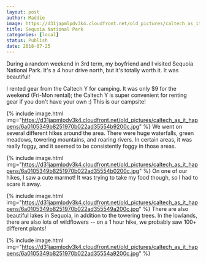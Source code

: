 ```yaml
---
layout: post
author: Maddie
image: https://d31japmlpdv3k4.cloudfront.net/old_pictures/caltech_as_it_happens/6a0105349b8251970b022ad35554a5200c.jpg
title: Sequoia National Park
categories: [local]
status: Publish
date: 2018-07-25
---
```


During a random weekend in 3rd term, my boyfriend and I visited Sequoia National Park. It's a 4 hour drive north, but it's totally worth it. It was beautiful!

I rented gear from the Caltech Y for camping. It was only $9 for the weekend (Fri-Mon rental); the Caltech Y is super convenient for renting gear if you don't have your own :)
This is our campsite!


{% include image.html img="https://d31japmlpdv3k4.cloudfront.net/old_pictures/caltech_as_it_happens/6a0105349b8251970b022ad35554b9200c.jpg" %}
We went on several different hikes around the area. There were huge waterfalls, green meadows, towering mountains, and roaring rivers. In certain areas, it was really foggy, and it seemed to be consistently foggy in those areas.


{% include image.html img="https://d31japmlpdv3k4.cloudfront.net/old_pictures/caltech_as_it_happens/6a0105349b8251970b022ad35554b0200c.jpg" %}
On one of our hikes, I saw a cute marmot! It was trying to take my food though, so I had to scare it away.


{% include image.html img="https://d31japmlpdv3k4.cloudfront.net/old_pictures/caltech_as_it_happens/6a0105349b8251970b022ad355549a200c.jpg" %}
There are also beautiful lakes in Sequoia, in addition to the towering trees. In the lowlands, there are also lots of wildflowers -- on a 1 hour hike, we probably saw 100+ different plants!


{% include image.html img="https://d31japmlpdv3k4.cloudfront.net/old_pictures/caltech_as_it_happens/6a0105349b8251970b022ad35554a9200c.jpg" %}
